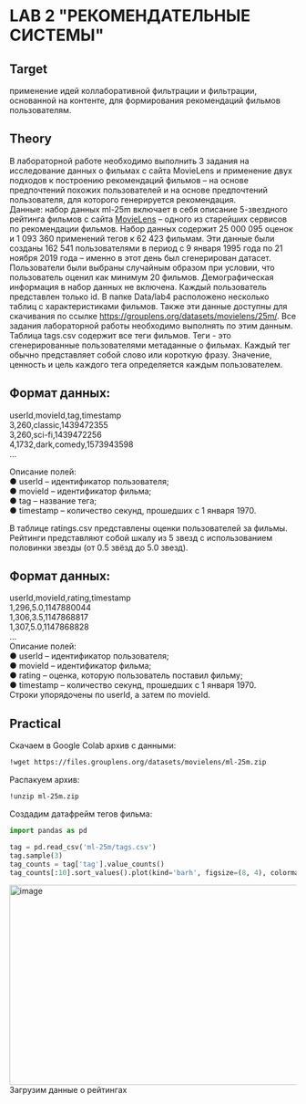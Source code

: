 # LAB 2 "РЕКОМЕНДАТЕЛЬНЫЕ СИСТЕМЫ"

## Target
применение идей коллаборативной фильтрации и фильтрации, основанной на контенте, для формирования рекомендаций фильмов пользователям.  

## Theory
В лабораторной работе необходимо выполнить 3 задания на исследование данных о фильмах с сайта MovieLens и применение двух подходов к построению рекомендаций фильмов – на основе предпочтений похожих пользователей и на основе предпочтений пользователя, для которого генерируется рекомендация.  
Данные: набор данных ml-25m включает в себя описание 5-звездного рейтинга фильмов с сайта [MovieLens](http://movielens.org/) – одного из старейших сервисов по рекомендации фильмов. Набор данных содержит 25 000 095 оценок и 1 093 360 применений тегов к 62 423 фильмам. Эти данные были созданы 162 541 пользователями в период с 9 января 1995 года по 21 ноября 2019 года – именно в этот день был сгенерирован датасет. Пользователи были выбраны случайным образом при условии, что пользователь оценил как минимум 20 фильмов. Демографическая информация в набор данных не включена. Каждый пользователь представлен только id. В папке Data/lab4 расположено несколько таблиц с характеристиками фильмов. Также эти данные доступны для скачивания по ссылке https://grouplens.org/datasets/movielens/25m/. Все задания лабораторной работы необходимо выполнять по этим данным.  
Таблица tags.csv содержит все теги фильмов. Теги - это сгенерированные пользователями метаданные о фильмах. Каждый тег обычно представляет собой слово или короткую фразу. Значение, ценность и цель каждого тега определяется каждым пользователем.  
## Формат данных:
userId,movieId,tag,timestamp  
3,260,classic,1439472355  
3,260,sci-fi,1439472256  
4,1732,dark,comedy,1573943598  
...  
  
Описание полей:  
● userId – идентификатор пользователя;  
● movieId – идентификатор фильма;  
● tag – название тега;  
● timestamp – количество секунд, прошедших с 1 января 1970.  

В таблице ratings.csv представлены оценки пользователей за фильмы. Рейтинги представляют собой шкалу из 5 звезд с использованием половинки звезды (от 0.5 звёзд до 5.0 звезд). 
## Формат данных:  
userId,movieId,rating,timestamp  
1,296,5.0,1147880044  
1,306,3.5,1147868817  
1,307,5.0,1147868828  
...  
Описание полей:  
● userId – идентификатор пользователя;  
● movieId – идентификатор фильма;  
● rating – оценка, которую пользователь поставил фильму;  
● timestamp – количество секунд, прошедших с 1 января 1970.  
Строки упорядочены по userId, а затем по movieId.  

## Practical
Скачаем в Google Colab архив с данными:  
```bash
!wget https://files.grouplens.org/datasets/movielens/ml-25m.zip
```
Распакуем архив:
```bash
!unzip ml-25m.zip
```
Создадим датафрейм тегов фильма:
```py
import pandas as pd

tag = pd.read_csv('ml-25m/tags.csv')
tag.sample(3)
tag_counts = tag['tag'].value_counts()
tag_counts[:10].sort_values().plot(kind='barh', figsize=(8, 4), colormap='Accent');
```
<img width="795" height="351" alt="image" src="https://github.com/user-attachments/assets/df53d3d1-1b3c-40d3-be7a-0cee4e1e8c9f" />
Загрузим данные о рейтингах
